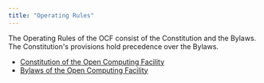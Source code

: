 ```yaml
---
title: "Operating Rules"
---
```



The Operating Rules of the OCF consist of the Constitution and the Bylaws. The
Constitution's provisions hold precedence over the Bylaws.

 - [Constitution of the Open Computing Facility](/docs/docs/operatingrules/constitution)
 - [Bylaws of the Open Computing Facility](/docs/docs/operatingrules/bylaws)
